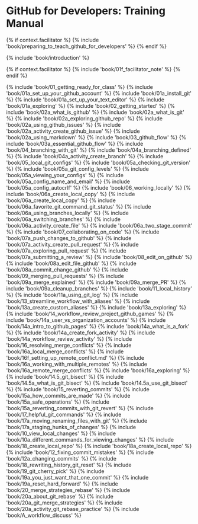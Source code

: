 # GitHub for Developers: Training Manual

{% if context.facilitator %}
{% include 'book/preparing_to_teach_github_for_developers' %}
{% endif %}

{% include 'book/introduction' %}

{% if context.facilitator %}
{% include 'book/01f_facilitator_note' %}
{% endif %}

{% include 'book/01_getting_ready_for_class' %}
{% include 'book/01a_set_up_your_github_account' %}
{% include 'book/01a_install_git' %}
{% include 'book/01a_set_up_your_text_editor' %}
{% include 'book/01a_exploring' %}
{% include 'book/02_getting_started' %}
{% include 'book/02a_what_is_github' %}
{% include 'book/02a_what_is_git' %}
{% include 'book/02a_exploring_github_repo' %}
{% include 'book/02a_using_github_issues' %}
{% include 'book/02a_activity_create_github_issue' %}
{% include 'book/02a_using_markdown' %}
{% include 'book/03_github_flow' %}
{% include 'book/03a_essential_github_flow' %}
{% include 'book/04_branching_with_git' %}
{% include 'book/04a_branching_defined' %}
{% include 'book/04a_activity_create_branch' %}
{% include 'book/05_local_git_configs' %}
{% include 'book/05a_checking_git_version' %}
{% include 'book/05a_git_config_levels' %}
{% include 'book/05a_viewing_your_configs' %}
{% include 'book/05a_config_name_and_email' %}
{% include 'book/05a_config_autocrlf' %}
{% include 'book/06_working_locally' %}
{% include 'book/06a_create_local_copy' %}
{% include 'book/06a_create_local_copy' %}
{% include 'book/06a_favorite_git_command_git_status' %}
{% include 'book/06a_using_branches_locally' %}
{% include 'book/06a_switching_branches' %}
{% include 'book/06a_activity_create_file' %}
{% include 'book/06a_two_stage_commit' %}
{% include 'book/07_collaborating_on_code' %}
{% include 'book/07a_push_changes_to_github' %}
{% include 'book/07a_activity_create_pull_request' %}
{% include 'book/07a_exploring_pull_request' %}
{% include 'book/07a_submitting_a_review' %}
{% include 'book/08_edit_on_github' %}
{% include 'book/08a_edit_file_github' %}
{% include 'book/08a_commit_change_github' %}
{% include 'book/09_merging_pull_requests' %}
{% include 'book/09a_merge_explained' %}
{% include 'book/09a_merge_PR' %}
{% include 'book/09a_cleanup_branches' %}
{% include 'book/11_local_history' %}
{% include 'book/11a_using_git_log' %}
{% include 'book/13_streamline_workflow_with_aliases' %}
{% include 'book/13a_create_custom_aliases' %}
{% include 'book/13a_exploring' %}
{% include 'book/14_workflow_review_project_github_games' %}
{% include 'book/14a_user_vs_organization_accounts' %}
{% include 'book/14a_intro_to_github_pages' %}
{% include 'book/14a_what_is_a_fork' %}
{% include 'book/14a_create_fork_activity' %}
{% include 'book/14a_workflow_review_activity' %}
{% include 'book/16_resolving_merge_conflicts' %}
{% include 'book/16a_local_merge_conflicts' %}
{% include 'book/16f_setting_up_remote_conflict.md' %}
{% include 'book/16a_working_with_multiple_remotes' %}
{% include 'book/16a_remote_merge_conflicts' %}
{% include 'book/16a_exploring' %}
{% include 'book/14.5_git_bisect' %}
{% include 'book/14.5a_what_is_git_bisect' %}
{% include 'book/14.5a_use_git_bisect' %}
{% include 'book/15_reverting_commits' %}
{% include 'book/15a_how_commits_are_made' %}
{% include 'book/15a_safe_operations' %}
{% include 'book/15a_reverting_commits_with_git_revert' %}
{% include 'book/17_helpful_git_commands' %}
{% include 'book/17a_moving_renaming_files_with_git' %}
{% include 'book/17a_staging_hunks_of_changes' %}
{% include 'book/10_view_local_changes' %}
{% include 'book/10a_different_commands_for_viewing_changes' %}
{% include 'book/18_create_local_repo' %}
{% include 'book/18a_create_local_repo' %}
{% include 'book/12_fixing_commit_mistakes' %}
{% include 'book/12a_changing_commits' %}
{% include 'book/18_rewriting_history_git_reset' %}
{% include 'book/19_git_cherry_pick' %}
{% include 'book/19a_you_just_want_that_one_commit' %}
{% include 'book/19a_reset_hard_forward' %}
{% include 'book/20_merge_strategies_rebase' %}
{% include 'book/20a_about_git_rebase' %}
{% include 'book/20a_git_merge_strategies' %}
{% include 'book/20a_activity_git_rebase_practice' %}
{% include 'book/A_workflow_discuss' %}
